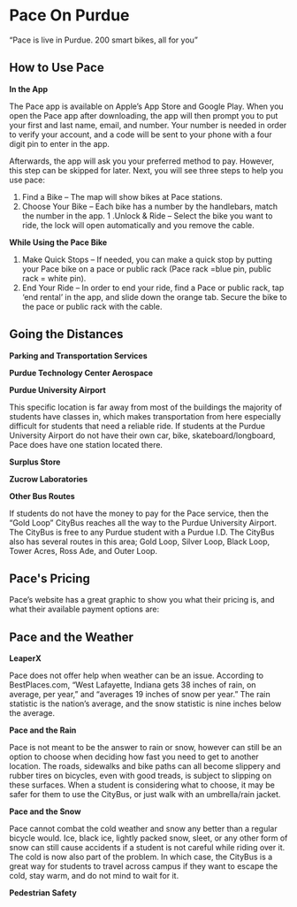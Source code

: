 # Pace On Purdue

“Pace is live in Purdue. 200 smart bikes, all for you”

## **How to Use Pace**

**In the App**

The Pace app is available on Apple’s App Store and Google Play. When you open the Pace app after downloading, the app will then prompt you to put your first and last name, email, and number. Your number is needed in order to verify your account, and a code will be sent to your phone with a four digit pin to enter in the app. 

Afterwards, the app will ask you your preferred method to pay. However, this step can be skipped for later. Next, you will see three steps to help you use pace:
1. Find a Bike – The map will show bikes at Pace stations.
1. Choose Your Bike – Each bike has a number by the handlebars, match the number in the app.
1 .Unlock & Ride – Select the bike you want to ride, the lock will open automatically and you remove the cable.

**While Using the Pace Bike**
1. Make Quick Stops – If needed, you can make a quick stop by putting your Pace bike on a pace or public rack (Pace rack =blue pin, public rack = white pin).
1. End Your Ride – In order to end your ride, find a Pace or public rack, tap ‘end rental’ in the app, and slide down the orange tab. Secure the bike to the pace or public rack with the cable. 


## **Going the Distances**

**Parking and Transportation Services**

**Purdue Technology Center Aerospace**

**Purdue University Airport**

This specific location is far away from most of the buildings the majority of students have classes in, which makes transportation from here especially difficult for students that need a reliable ride. If students at the Purdue University Airport do not have their own car, bike, skateboard/longboard, Pace does have one station located there. 

**Surplus Store**

**Zucrow Laboratories**

**Other Bus Routes**

If students do not have the money to pay for the Pace service, then the “Gold Loop” CityBus reaches all the way to the Purdue University Airport. The CityBus is free to any Purdue student with a Purdue I.D. The CityBus also has several routes in this area; Gold Loop, Silver Loop, Black Loop, Tower Acres, Ross Ade, and Outer Loop. 

## **Pace's Pricing**
Pace’s website has a great graphic to show you what their pricing is, and what their available payment options are:

## **Pace and the Weather**

**LeaperX**

Pace does not offer help when weather can be an issue. According to BestPlaces.com, “West Lafayette, Indiana gets 38 inches of rain, on average, per year,” and  “averages 19 inches of snow per year.” The rain statistic is the nation’s average, and the snow statistic is nine inches below the average. 

**Pace and the Rain**

Pace is not meant to be the answer to rain or snow, however can still be an option to choose when deciding how fast you need to get to another location. The roads, sidewalks and bike paths can all become slippery and rubber tires on bicycles, even with good treads, is subject to slipping on these surfaces. When a student is considering what to choose, it may be safer for them to use the CityBus, or just walk with an umbrella/rain jacket. 

**Pace and the Snow**

Pace cannot combat the cold weather and snow any better than a regular bicycle would. Ice, black ice, lightly packed snow, sleet, or any other form of snow can still cause accidents if a student is not careful while riding over it. The cold is now also part of the problem. In which case, the CityBus is a great way for students to travel across campus if they want to escape the cold, stay warm, and do not mind to wait for it. 

**Pedestrian Safety**
